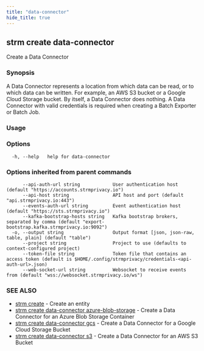 ```yaml
---
title: "data-connector"
hide_title: true
---
```

## strm create data-connector

Create a Data Connector

### Synopsis

A Data Connector represents a location from which data can be read, or to which data can be written. 
For example, an AWS S3 bucket or a Google Cloud Storage bucket. By itself, a Data Connector does nothing. 
A Data Connector with valid credentials is required when creating a Batch Exporter or Batch Job.

### Usage

### Options

```
  -h, --help   help for data-connector
```

### Options inherited from parent commands

```
      --api-auth-url string            User authentication host (default "https://accounts.strmprivacy.io")
      --api-host string                API host and port (default "api.strmprivacy.io:443")
      --events-auth-url string         Event authentication host (default "https://sts.strmprivacy.io")
      --kafka-bootstrap-hosts string   Kafka bootstrap brokers, separated by comma (default "export-bootstrap.kafka.strmprivacy.io:9092")
  -o, --output string                  Output format [json, json-raw, table, plain] (default "table")
      --project string                 Project to use (defaults to context-configured project)
      --token-file string              Token file that contains an access token (default is $HOME/.config/strmprivacy/credentials-<api-auth-url>.json)
      --web-socket-url string          Websocket to receive events from (default "wss://websocket.strmprivacy.io/ws")
```

### SEE ALSO

* [strm create](docs/04-reference/01-cli-reference/strm/create/index.md)	 - Create an entity
* [strm create data-connector azure-blob-storage](docs/04-reference/01-cli-reference/strm/create/data-connector/azure-blob-storage.md)	 - Create a Data Connector for an Azure Blob Storage Container
* [strm create data-connector gcs](docs/04-reference/01-cli-reference/strm/create/data-connector/gcs.md)	 - Create a Data Connector for a Google Cloud Storage Bucket
* [strm create data-connector s3](docs/04-reference/01-cli-reference/strm/create/data-connector/s3.md)	 - Create a Data Connector for an AWS S3 Bucket

